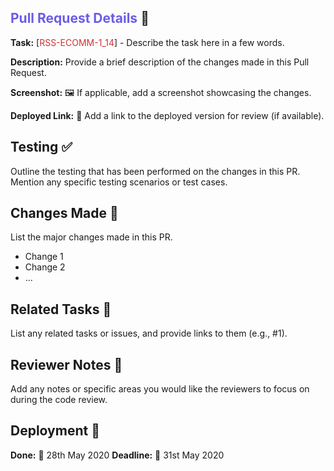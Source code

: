 ## <span style="color: #6c5ce7;">Pull Request Details</span> :rocket:

**Task:** [<span style="color: #d63031;">RSS-ECOMM-1_14</span>] - Describe the task here in a few words.

**Description:** Provide a brief description of the changes made in this Pull Request.

**Screenshot:** :framed_picture: If applicable, add a screenshot showcasing the changes.

**Deployed Link:** :link: Add a link to the deployed version for review (if available).

## Testing :white_check_mark:

Outline the testing that has been performed on the changes in this PR. Mention any specific testing scenarios or test cases.

## Changes Made :pencil:

List the major changes made in this PR.

- Change 1
- Change 2
- ...

## Related Tasks :paperclip:

List any related tasks or issues, and provide links to them (e.g., #1).

## Reviewer Notes :memo:

Add any notes or specific areas you would like the reviewers to focus on during the code review.

## Deployment :rocket:

**Done:** :calendar: 28th May 2020
**Deadline:** :calendar: 31st May 2020
